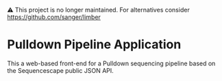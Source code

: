 :warning: This project is no longer maintained. For alternatives consider https://github.com/sanger/limber

Pulldown Pipeline Application
=============================

This a web-based front-end for a Pulldown sequencing pipeline based on the Sequencescape public JSON API.
